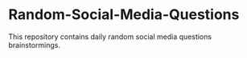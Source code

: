 # Random-Social-Media-Questions
This repository contains daily random social media questions brainstormings. 
